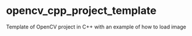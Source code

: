 # opencv_cpp_project_template
Template of OpenCV project in C++ with an example of how to load image
